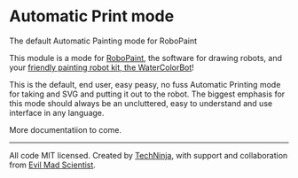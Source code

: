 # Automatic Print mode
The default Automatic Painting mode for RoboPaint

This module is a mode for [RoboPaint](https://github.com/evil-mad/robopaint),
the software for drawing robots, and your
[friendly painting robot kit, the WaterColorBot](http://watercolorbot.com)!

This is the default, end user, easy peasy, no fuss Automatic Printing mode
for taking and SVG and putting it out to the robot. The biggest emphasis for
this mode should always be an uncluttered, easy to understand and use interface
in any language.

More documentatiion to come.

-----

All code MIT licensed. Created by [TechNinja](https://github.com/techninja),
with support and collaboration from
[Evil Mad Scientist](http://evilmadscientist.com).

